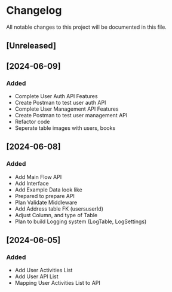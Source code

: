 # Changelog

All notable changes to this project will be documented in this file.

## [Unreleased]

## [2024-06-09]
### Added
- Complete User Auth API Features
- Create Postman to test user auth API
- Complete User Management API Features
- Create Postman to test user management API
- Refactor code
- Seperate table images with users, books

## [2024-06-08]
### Added
- Add Main Flow API
- Add Interface
- Add Example Data look like
- Prepared to prepare API
- Plan Validate Middleware
- Add Address table FK (usersuserId)
- Adjust Column, and type of Table
- Plan to build Logging system (LogTable, LogSettings)

## [2024-06-05]
### Added
- Add User Activities List
- Add User API List
- Mapping User Activities List to API
